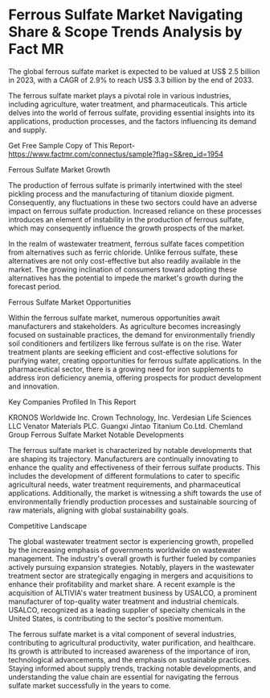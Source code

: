 # Ferrous Sulfate Market Navigating Share & Scope Trends Analysis by Fact MR
The global ferrous sulfate market is expected to be valued at US$ 2.5 billion in 2023, with a CAGR of 2.9% to reach US$ 3.3 billion by the end of 2033.

The ferrous sulfate market plays a pivotal role in various industries, including agriculture, water treatment, and pharmaceuticals. This article delves into the world of ferrous sulfate, providing essential insights into its applications, production processes, and the factors influencing its demand and supply.

Get Free Sample Copy of This Report-https://www.factmr.com/connectus/sample?flag=S&rep_id=1954

Ferrous Sulfate Market Growth

The production of ferrous sulfate is primarily intertwined with the steel pickling process and the manufacturing of titanium dioxide pigment. Consequently, any fluctuations in these two sectors could have an adverse impact on ferrous sulfate production. Increased reliance on these processes introduces an element of instability in the production of ferrous sulfate, which may consequently influence the growth prospects of the market.

In the realm of wastewater treatment, ferrous sulfate faces competition from alternatives such as ferric chloride. Unlike ferrous sulfate, these alternatives are not only cost-effective but also readily available in the market. The growing inclination of consumers toward adopting these alternatives has the potential to impede the market's growth during the forecast period.

Ferrous Sulfate Market Opportunities

Within the ferrous sulfate market, numerous opportunities await manufacturers and stakeholders. As agriculture becomes increasingly focused on sustainable practices, the demand for environmentally friendly soil conditioners and fertilizers like ferrous sulfate is on the rise. Water treatment plants are seeking efficient and cost-effective solutions for purifying water, creating opportunities for ferrous sulfate applications. In the pharmaceutical sector, there is a growing need for iron supplements to address iron deficiency anemia, offering prospects for product development and innovation.

Key Companies Profiled In This Report

KRONOS Worldwide Inc.
Crown Technology, Inc.
Verdesian Life Sciences LLC
Venator Materials PLC.
Guangxi Jintao Titanium Co.Ltd.
Chemland Group
Ferrous Sulfate Market Notable Developments

The ferrous sulfate market is characterized by notable developments that are shaping its trajectory. Manufacturers are continually innovating to enhance the quality and effectiveness of their ferrous sulfate products. This includes the development of different formulations to cater to specific agricultural needs, water treatment requirements, and pharmaceutical applications. Additionally, the market is witnessing a shift towards the use of environmentally friendly production processes and sustainable sourcing of raw materials, aligning with global sustainability goals.

Competitive Landscape

The global wastewater treatment sector is experiencing growth, propelled by the increasing emphasis of governments worldwide on wastewater management. The industry's overall growth is further fueled by companies actively pursuing expansion strategies. Notably, players in the wastewater treatment sector are strategically engaging in mergers and acquisitions to enhance their profitability and market share. A recent example is the acquisition of ALTIVIA's water treatment business by USALCO, a prominent manufacturer of top-quality water treatment and industrial chemicals. USALCO, recognized as a leading supplier of specialty chemicals in the United States, is contributing to the sector's positive momentum.

The ferrous sulfate market is a vital component of several industries, contributing to agricultural productivity, water purification, and healthcare. Its growth is attributed to increased awareness of the importance of iron, technological advancements, and the emphasis on sustainable practices. Staying informed about supply trends, tracking notable developments, and understanding the value chain are essential for navigating the ferrous sulfate market successfully in the years to come.
